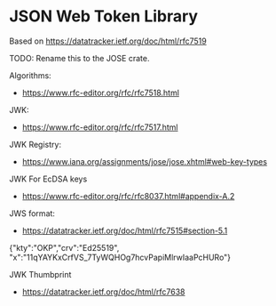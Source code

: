 # JSON Web Token Library

Based on https://datatracker.ietf.org/doc/html/rfc7519

TODO: Rename this to the JOSE crate.

Algorithms:
- https://www.rfc-editor.org/rfc/rfc7518.html

JWK:
- https://www.rfc-editor.org/rfc/rfc7517.html


JWK Registry:
- https://www.iana.org/assignments/jose/jose.xhtml#web-key-types


JWK For EcDSA keys
- https://www.rfc-editor.org/rfc/rfc8037.html#appendix-A.2


JWS format:
- https://datatracker.ietf.org/doc/html/rfc7515#section-5.1

 {"kty":"OKP","crv":"Ed25519",
   "x":"11qYAYKxCrfVS_7TyWQHOg7hcvPapiMlrwIaaPcHURo"}

JWK Thumbprint
- https://datatracker.ietf.org/doc/html/rfc7638